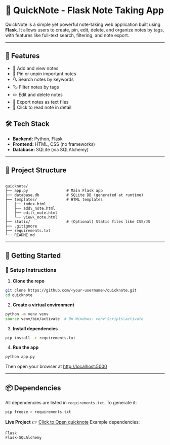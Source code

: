 # 📒 QuickNote - Flask Note Taking App

QuickNote is a simple yet powerful note-taking web application built using **Flask**. It allows users to create, pin, edit, delete, and organize notes by tags, with features like full-text search, filtering, and note export.

---

## 🚀 Features

- 📝 Add and view notes
- 📌 Pin or unpin important notes
- 🔍 Search notes by keywords
- 🏷️ Filter notes by tags
- ✏️ Edit and delete notes
- 📂 Export notes as text files
- 📖 Click to read note in detail


## 🛠️ Tech Stack

- **Backend:** Python, Flask
- **Frontend:** HTML, CSS (no frameworks)
- **Database:** SQLite (via SQLAlchemy)

---

## 📁 Project Structure

```

quicknote/
├── app.py                 # Main Flask app
├── database.db            # SQLite DB (generated at runtime)
├── templates/             # HTML templates
│   ├── index.html
│   ├── add\_note.html
│   ├── edit\_note.html
│   └── view\_note.html
├── static/                # (Optional) Static files like CSS/JS
├── .gitignore
├── requirements.txt
└── README.md

````

---

## 🧪 Getting Started

### 🔧 Setup Instructions

1. **Clone the repo**

```bash
git clone https://github.com/<your-username>/quicknote.git
cd quicknote
````

2. **Create a virtual environment**

```bash
python -m venv venv
source venv/bin/activate  # On Windows: venv\Scripts\activate
```

3. **Install dependencies**

```bash
pip install -r requirements.txt
```

4. **Run the app**

```bash
python app.py
```

Then open your browser at [http://localhost:5000](http://localhost:5000)

---

## 📦 Dependencies

All dependencies are listed in `requirements.txt`. To generate it:

```bash
pip freeze > requirements.txt
```

**Live Project** 👉 [Click to Open quicknote](https://quicknote-1goa.onrender.com)
Example dependencies:

```text
Flask
Flask-SQLAlchemy
```


